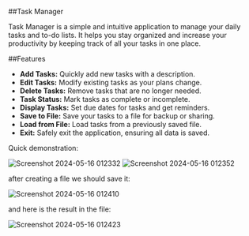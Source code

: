 ##Task Manager

Task Manager is a simple and intuitive application to manage your daily tasks and to-do lists. It helps you stay organized and increase your productivity by keeping track of all your tasks in one place.

##Features

- **Add Tasks:** Quickly add new tasks with a description.
- **Edit Tasks:** Modify existing tasks as your plans change.
- **Delete Tasks:** Remove tasks that are no longer needed.
- **Task Status:** Mark tasks as complete or incomplete.
- **Display Tasks:** Set due dates for tasks and get reminders.
- **Save to File:** Save your tasks to a file for backup or sharing.
- **Load from File:** Load tasks from a previously saved file.
- **Exit:** Safely exit the application, ensuring all data is saved.

Quick demonstration:

![Screenshot 2024-05-16 012332](https://github.com/AtakOskonbaev/CRUD/assets/114912878/3d727233-c12c-4f0d-a705-e38a46065617)
![Screenshot 2024-05-16 012352](https://github.com/AtakOskonbaev/CRUD/assets/114912878/6b519146-a48e-4cbc-93a1-0d35a4b253dd)

after creating a file we should save it:

![Screenshot 2024-05-16 012410](https://github.com/AtakOskonbaev/CRUD/assets/114912878/1f20b4a7-c598-4c55-af0b-10c2535c9b34)

and here is the result in the file:

![Screenshot 2024-05-16 012423](https://github.com/AtakOskonbaev/CRUD/assets/114912878/f535382b-eaaa-4bf8-a9a9-b28b5d8016c4)
